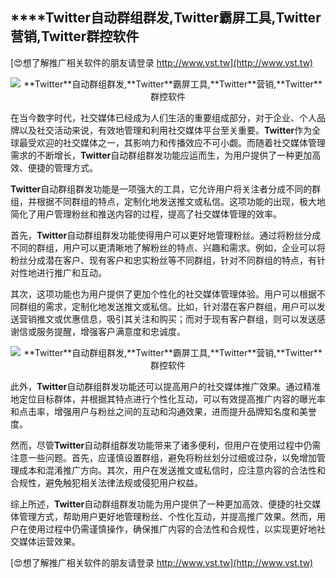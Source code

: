 ## ****Twitter**自动群组群发,**Twitter**霸屏工具,**Twitter**营销,**Twitter**群控软件**

[😍想了解推广相关软件的朋友请登录 http://www.vst.tw](http://www.vst.tw)

 <center><img src="https://vst.tw/MP4/tuiguang/png/5.png" alt="**Twitter**自动群组群发,**Twitter**霸屏工具,**Twitter**营销,**Twitter**群控软件"></center>

在当今数字时代，社交媒体已经成为人们生活的重要组成部分，对于企业、个人品牌以及社交活动来说，有效地管理和利用社交媒体平台至关重要。**Twitter**作为全球最受欢迎的社交媒体之一，其影响力和传播效应不可小觑。而随着社交媒体管理需求的不断增长，**Twitter**自动群组群发功能应运而生，为用户提供了一种更加高效、便捷的管理方式。

**Twitter**自动群组群发功能是一项强大的工具，它允许用户将关注者分成不同的群组，并根据不同群组的特点，定制化地发送推文或私信。这项功能的出现，极大地简化了用户管理粉丝和推送内容的过程，提高了社交媒体管理的效率。

首先，**Twitter**自动群组群发功能使得用户可以更好地管理粉丝。通过将粉丝分成不同的群组，用户可以更清晰地了解粉丝的特点、兴趣和需求。例如，企业可以将粉丝分成潜在客户、现有客户和忠实粉丝等不同群组，针对不同群组的特点，有针对性地进行推广和互动。

其次，这项功能也为用户提供了更加个性化的社交媒体管理体验。用户可以根据不同群组的需求，定制化地发送推文或私信。比如，针对潜在客户群组，用户可以发送营销推文或优惠信息，吸引其关注和购买；而对于现有客户群组，则可以发送感谢信或服务提醒，增强客户满意度和忠诚度。

 <center><img src="https://vst.tw/MP4/tuiguang/png/3.png" alt="**Twitter**自动群组群发,**Twitter**霸屏工具,**Twitter**营销,**Twitter**群控软件"></center>

此外，**Twitter**自动群组群发功能还可以提高用户的社交媒体推广效果。通过精准地定位目标群体，并根据其特点进行个性化互动，可以有效提高推广内容的曝光率和点击率，增强用户与粉丝之间的互动和沟通效果，进而提升品牌知名度和美誉度。

然而，尽管**Twitter**自动群组群发功能带来了诸多便利，但用户在使用过程中仍需注意一些问题。首先，应谨慎设置群组，避免将粉丝划分过细或过杂，以免增加管理成本和混淆推广方向。其次，用户在发送推文或私信时，应注意内容的合法性和合规性，避免触犯相关法律法规或侵犯用户权益。

综上所述，**Twitter**自动群组群发功能为用户提供了一种更加高效、便捷的社交媒体管理方式，帮助用户更好地管理粉丝、个性化互动，并提高推广效果。然而，用户在使用过程中仍需谨慎操作，确保推广内容的合法性和合规性，以实现更好地社交媒体运营效果。

[😍想了解推广相关软件的朋友请登录 http://www.vst.tw](http://www.vst.tw)



